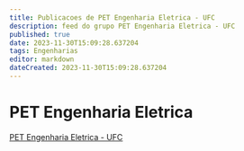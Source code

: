 ```yaml
---
title: Publicacoes de PET Engenharia Eletrica - UFC 
description: feed do grupo PET Engenharia Eletrica - UFC
published: true
date: 2023-11-30T15:09:28.637204
tags: Engenharias
editor: markdown
dateCreated: 2023-11-30T15:09:28.637204
---
```


# PET Engenharia Eletrica
[PET Engenharia Eletrica - UFC](/grupo/64PETEngenhariaEletricaUFC.md)